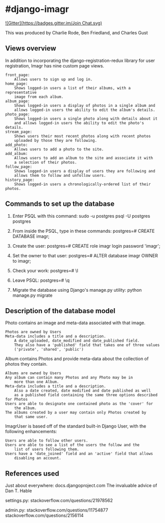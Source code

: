 #django-imagr
============
[![Gitter](https://badges.gitter.im/Join Chat.svg)](https://gitter.im/CharlesGust/django-imagr?utm_source=badge&utm_medium=badge&utm_campaign=pr-badge&utm_content=badge)


This was produced by Charlie Rode, Ben Friedland, and Charles Gust


## Views overview ##

In addition to incorporating the django-registration-redux library
    for user registration, Imagr has nine custom page views.

    front_page:
        Allows users to sign up and log in.
    home_page:
        Shows logged-in users a list of their albums, with a representative
        image from each album.
    album_page:
        Shows logged-in users a display of photos in a single album and
        allows logged-in users the ability to edit the album's details.
    photo_page:
        Shows logged-in users a single photo along with details about it
        and allows logged-in users the ability to edit the photo's details.
    stream_page:
        Shows users their most recent photos along with recent photos
        uploaded by those they are following.
    add_photo:
        Allows users to add a photo to the site.
    add_album:
        Allows users to add an album to the site and associate it with
        a selection of their photos.
    follow_page:
        Shows logged-in users a display of users they are following and
        allows them to follow and unfollow users.
    history_page:
        Shows logged-in users a chronologically-ordered list of their photos.


## Commands to set up the database ##

1. Enter PSQL with this command:
sudo -u postgres psql -U postgres postgres

2. From inside the PSQL, type in these commands:
postgres=# CREATE DATABASE imagr;

3. Create the user:
postgres=# CREATE role imagr login password 'imagr';

4. Set the owner to that user:
postgres=# ALTER database imagr OWNER to imagr;

5. Check your work:
postgres=# \l

6. Leave PSQL:
postgres=# \q

6. Migrate the database using Django's manage.py utility:
python manage.py migrate


## Description of the database model ##

Photo contains an image and meta-data associated with that image.

    Photos are owned by Users
    Meta-data includes a title and a description.
        A date_uploaded, date_modified and date_published field.
        They also have a 'published' field that takes one of three values
        ('private', 'shared', 'public')

Album contains Photos and provide meta-data about the collection of
    photos they contain.

    Albums are owned by Users
    Any album can contain many Photos and any Photo may be in
        more than one Album.
    Meta-data includes a title and a description.
        Also a date created, date modified and date published as well
        as a published field containing the same three options described for Photos
    Users are able to designate one contained photo as the 'cover' for
        the album.
    The albums created by a user may contain only Photos created by
        that same user.

ImagrUser is based off of the standard built-in Django User, with the
    following enhancements:

    Users are able to follow other users.
    Users are able to see a list of the users the follow and the
        list of users following them.
    Users have a 'date_joined' field and an 'active' field that allows
        disabling an account.


## References used ##

Just about everywhere:
    docs.djangoproject.com
    The invaluable advice of Dan T. Hable

settings.py:
    stackoverflow.com/questions/21978562

admin.py:
    stackoverflow.com/questions/11754877
    stackoverflow.com/questions/2156114
